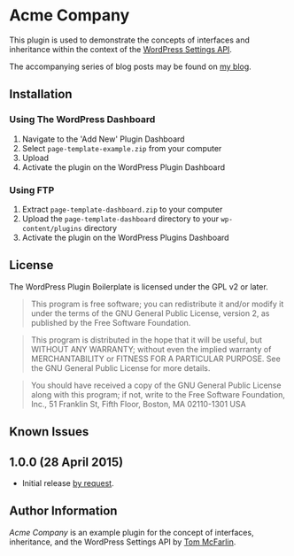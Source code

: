 # Acme Company

This plugin is used to demonstrate the concepts of interfaces and inheritance
within the context of the [WordPress Settings API](https://codex.wordpress.org/Settings_API).

The accompanying series of blog posts may be found on [my blog](https://tommcfarlin.com/tag/an-object-oriented-approach-to-the-wordpress-settings-api/).

## Installation

### Using The WordPress Dashboard

1. Navigate to the 'Add New' Plugin Dashboard
2. Select `page-template-example.zip` from your computer
3. Upload
4. Activate the plugin on the WordPress Plugin Dashboard

### Using FTP

1. Extract `page-template-dashboard.zip` to your computer
2. Upload the `page-template-dashboard` directory to your `wp-content/plugins` directory
3. Activate the plugin on the WordPress Plugins Dashboard

## License

The WordPress Plugin Boilerplate is licensed under the GPL v2 or later.

> This program is free software; you can redistribute it and/or modify
it under the terms of the GNU General Public License, version 2, as
published by the Free Software Foundation.

> This program is distributed in the hope that it will be useful,
but WITHOUT ANY WARRANTY; without even the implied warranty of
MERCHANTABILITY or FITNESS FOR A PARTICULAR PURPOSE.  See the
GNU General Public License for more details.

> You should have received a copy of the GNU General Public License
along with this program; if not, write to the Free Software
Foundation, Inc., 51 Franklin St, Fifth Floor, Boston, MA  02110-1301  USA

## Known Issues

## 1.0.0 (28 April 2015)

* Initial release [by request](https://tommcfarlin.com/organization-for-the-wordpress-settings-api/#comment-830890).

## Author Information

*Acme Company* is an example plugin for the concept of interfaces, inheritance, and the WordPress Settings API by [Tom McFarlin](http://twitter.com/tommcfarlin/). 